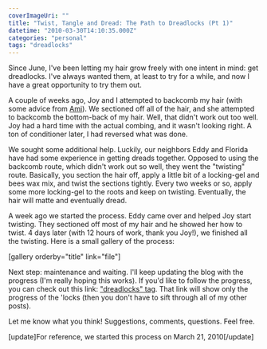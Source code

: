 ```yaml
---
coverImageUri: ""
title: "Twist, Tangle and Dread: The Path to Dreadlocks (Pt 1)"
datetime: "2010-03-30T14:10:35.000Z"
categories: "personal"
tags: "dreadlocks"
---
```


Since June, I've been letting my hair grow freely with one intent in mind: get dreadlocks. I've always wanted them, at least to try for a while, and now I have a great opportunity to try them out.

A couple of weeks ago, Joy and I attempted to backcomb my hair (with some advice from [Ami](http://dreadlockedd.blogspot.com/)). We sectioned off all of the hair, and she attempted to backcomb the bottom-back of my hair. Well, that didn't work out too well. Joy had a hard time with the actual combing, and it wasn't looking right. A ton of conditioner later, I had reversed what was done.

We sought some additional help. Luckily, our neighbors Eddy and Florida have had some experience in getting dreads together. Opposed to using the backcomb route, which didn't work out so well, they went the "twisting" route. Basically, you section the hair off, apply a little bit of a locking-gel and bees wax mix, and twist the sections tightly. Every two weeks or so, apply some more locking-gel to the roots and keep on twisting. Eventually, the hair will matte and eventually dread.

A week ago we started the process. Eddy came over and helped Joy start twisting. They sectioned off most of my hair and he showed her how to twist. 4 days later (with 12 hours of work, thank you Joy!), we finished all the twisting. Here is a small gallery of the process:

\[gallery orderby="title" link="file"\]

Next step: maintenance and waiting. I'll keep updating the blog with the progress (I'm really hoping this works). If you'd like to follow the progress, you can check out this link: ["dreadlocks" tag](https://www.brandonmartinez.com/tag/dreadlocks/). That link will show only the progress of the 'locks (then you don't have to sift through all of my other posts).

Let me know what you think! Suggestions, comments, questions. Feel free.

\[update\]For reference, we started this process on March 21, 2010\[/update\]
